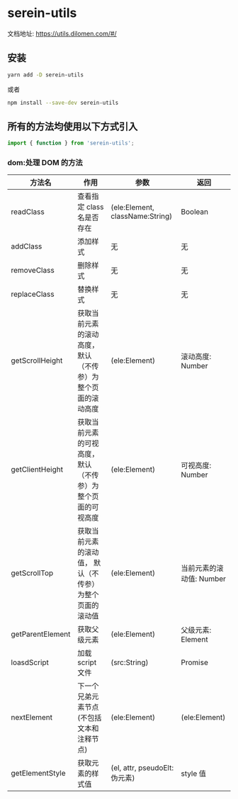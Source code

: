 # serein-utils

文档地址: <https://utils.dilomen.com/#/>

## 安装

```bash
yarn add -D serein-utils
```

或者

```bash
npm install --save-dev serein-utils
```

## 所有的方法均使用以下方式引入

```js
import { function } from 'serein-utils';
```

### dom:处理 DOM 的方法

| 方法名           | 作用                                                        | 参数                            | 返回                     |
| ---------------- | ----------------------------------------------------------- | ------------------------------- | ------------------------ |
| readClass        | 查看指定 class 名是否存在                                   | (ele:Element, className:String) | Boolean                  |
| addClass         | 添加样式                                                    | 无                              | 无                       |
| removeClass      | 删除样式                                                    | 无                              | 无                       |
| replaceClass     | 替换样式                                                    | 无                              | 无                       |
| getScrollHeight  | 获取当前元素的滚动高度， 默认（不传参）为整个页面的滚动高度 | (ele:Element)                   | 滚动高度: Number         |
| getClientHeight  | 获取当前元素的可视高度， 默认（不传参）为整个页面的可视高度 | (ele:Element)                   | 可视高度: Number         |
| getScrollTop     | 获取当前元素的滚动值， 默认（不传参）为整个页面的滚动值     | (ele:Element)                   | 当前元素的滚动值: Number |
| getParentElement | 获取父级元素                                                | (ele:Element)                   | 父级元素: Element        |
| loasdScript      | 加载 script 文件                                            | (src:String)                    | Promise                  |
| nextElement      | 下一个兄弟元素节点(不包括文本和注释节点)                    | (ele:Element)                   | (ele:Element)            |
| getElementStyle  | 获取元素的样式值                                            | (el, attr, pseudoElt:伪元素)    | style 值                 |
